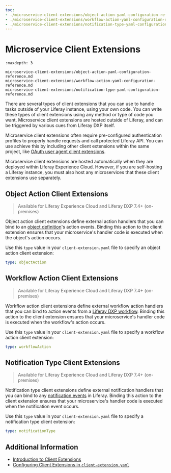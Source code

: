```yaml
---
toc:
- ./microservice-client-extensions/object-action-yaml-configuration-reference.md
- ./microservice-client-extensions/workflow-action-yaml-configuration-reference.md
- ./microservice-client-extensions/notification-type-yaml-configuration-reference.md
---
```

# Microservice Client Extensions

```{toctree}
:maxdepth: 3

microservice-client-extensions/object-action-yaml-configuration-reference.md
microservice-client-extensions/workflow-action-yaml-configuration-reference.md
microservice-client-extensions/notification-type-yaml-configuration-reference.md
```

There are several types of client extensions that you can use to handle tasks outside of your Liferay instance, using your own code. You can write these types of client extensions using any method or type of code you want. Microservice client extensions are hosted outside of Liferay, and can be triggered by various cues from Liferay DXP itself.

Microservice client extensions often require pre-configured authentication profiles to properly handle requests and call protected Liferay API. You can use achieve this by including other client extensions within the same project, like [OAuth user agent client extensions](./configuration-client-extensions.md#oauth-user-agent-client-extensions).

Microservice client extensions are hosted automatically when they are deployed within Liferay Experience Cloud. However, if you are self-hosting a Liferay instance, you must also host any microservices that these client extensions use separately.

## Object Action Client Extensions

> Available for Liferay Experience Cloud and Liferay DXP 7.4+ (on-premises)

Object action client extensions define external action handlers that you can bind to an [object definition](../objects.md)'s action events. Binding this action to the client extension ensures that your microservice's handler code is executed when the object's action occurs.

Use this `type` value in your `client-extension.yaml` file to specify an object action client extension:

```yaml
type: objectAction
```

## Workflow Action Client Extensions

> Available for Liferay Experience Cloud and Liferay DXP 7.4+ (on-premises)

Workflow action client extensions define external workflow action handlers that you can bind to action events from a [Liferay DXP workflow](../../process-automation/workflow/introduction-to-workflow.md). Binding this action to the client extension ensures that your microservice's handler code is executed when the workflow's action occurs.

Use this `type` value in your `client-extension.yaml` file to specify a workflow action client extension:

```yaml
type: workflowAction
```

## Notification Type Client Extensions

> Available for Liferay Experience Cloud and Liferay DXP 7.4+ (on-premises)

Notification type client extensions define external notification handlers that you can bind to any [notification events](../../process-automation/notifications.md) in Liferay. Binding this action to the client extension ensures that your microservice's handler code is executed when the notification event occurs.

Use this `type` value in your `client-extension.yaml` file to specify a notification type client extension:

```yaml
type: notificationType
```

## Additional Information

* [Introduction to Client Extensions](../client-extensions.md)
* [Configuring Client Extensions in `client-extension.yaml`](./working-with-client-extensions.md#configuring-client-extensions-in-client-extension-yaml)
